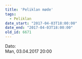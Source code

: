 ```yaml
---
title: 'Peliklan møde'
tags:
  - Peliklan
date_start: "2017-04-03T18:00:00"
date_end: "2017-04-03T18:00:00"
old_id: 6671
---
```

<div class="field field-type-datetime field-field-tidspunkt">
    <div class="field-items">
            <div class="field-item odd">
                      <div class="field-label-inline-first">
              Dato:&nbsp;</div>
                    Man, 03.04.2017 20:00        </div>
        </div>
</div>